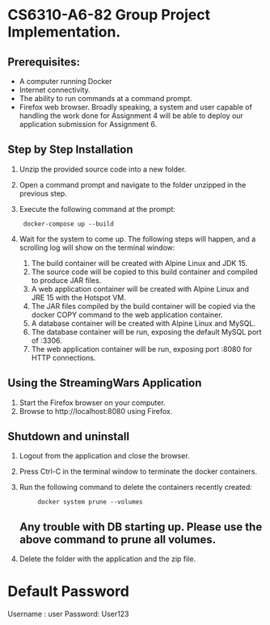 # CS6310-A6-82 Group Project Implementation.

## Prerequisites:
- A computer running Docker 
- Internet connectivity. 
- The ability to run commands at a command prompt.
- Firefox web browser.
Broadly speaking, a system and user capable of handling the work done for Assignment 4 will be able to deploy our application submission for Assignment 6.

## Step by Step Installation
1. Unzip the provided source code into a new folder.
1. Open a command prompt and navigate to the folder unzipped in the previous step.
1. Execute the following command at the prompt:
        
        docker-compose up --build

1. Wait for the system to come up. The following steps will happen, and a scrolling log will show on the terminal window:
    1. The build container will be created with Alpine Linux and JDK 15. 
    1. The source code will be copied to this build container and compiled to produce JAR files.
    1. A web application container will be created with Alpine Linux and JRE 15 with the Hotspot VM.
    1. The JAR files compiled by the build container will be copied via the docker COPY command to the web application container.
    1. A database container will be created with Alpine Linux and MySQL.
    1. The database container will be run, exposing the default MySQL port of :3306.
    1. The web application container will be run, exposing port :8080 for HTTP connections.

## Using the StreamingWars Application
1. Start the Firefox browser on your computer. 
1. Browse to http://localhost:8080 using Firefox.

## Shutdown and uninstall
1. Logout from the application and close the browser.
1. Press Ctrl-C in the terminal window to terminate the docker containers.
1. Run the following command to delete the containers recently created:

            docker system prune --volumes
   ## Any trouble with DB starting up. Please use the above command to prune all volumes.
1. Delete the folder with the application and the zip file.

# Default Password

Username : user
Password: User123
